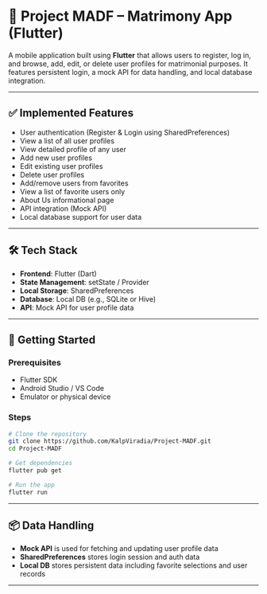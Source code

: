 # 💍 Project MADF – Matrimony App (Flutter)

A mobile application built using **Flutter** that allows users to register, log in, and browse, add, edit, or delete user profiles for matrimonial purposes. It features persistent login, a mock API for data handling, and local database integration.

---

## ✅ Implemented Features

* User authentication (Register & Login using SharedPreferences)
* View a list of all user profiles
* View detailed profile of any user
* Add new user profiles
* Edit existing user profiles
* Delete user profiles
* Add/remove users from favorites
* View a list of favorite users only
* About Us informational page
* API integration (Mock API)
* Local database support for user data

---

## 🛠️ Tech Stack

* **Frontend**: Flutter (Dart)
* **State Management**: setState / Provider
* **Local Storage**: SharedPreferences
* **Database**: Local DB (e.g., SQLite or Hive)
* **API**: Mock API for user profile data

---

## 🚀 Getting Started

### Prerequisites

* Flutter SDK
* Android Studio / VS Code
* Emulator or physical device

### Steps

```bash
# Clone the repository
git clone https://github.com/KalpViradia/Project-MADF.git
cd Project-MADF

# Get dependencies
flutter pub get

# Run the app
flutter run
```

---

## 📦 Data Handling

* **Mock API** is used for fetching and updating user profile data
* **SharedPreferences** stores login session and auth data
* **Local DB** stores persistent data including favorite selections and user records

---
